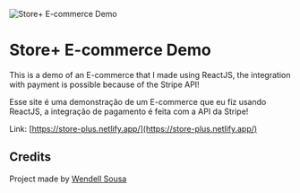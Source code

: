 ![Store+ E-commerce Demo](ecommerce.gif)

# Store+ E-commerce Demo

This is a demo of an E-commerce that I made using ReactJS, the integration with payment is possible because of the Stripe API!

Esse site é uma demonstração de um E-commerce que eu fiz usando ReactJS, a integração de pagamento é feita com a API da Stripe!

Link: [https://store-plus.netlify.app/](https://store-plus.netlify.app/)

## Credits

Project made by [Wendell Sousa](https://github.com/wellsousaaa)
